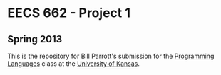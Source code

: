 # EECS 662 - Project 1
## Spring 2013

This is the repository for Bill Parrott's submission for the [Programming Languages](http://www.ittc.ku.edu/~alex/teaching/eecs662/eecs662.php) class at the [University of Kansas](http://www.ku.edu/).